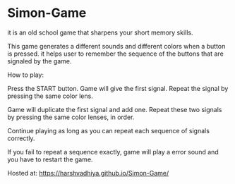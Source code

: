 # Simon-Game

   it is an old school game that sharpens your short memory skills.

   This game generates a different sounds and different colors when a button is pressed. it helps user to remember the sequence of the buttons that are signaled by the      game.

How to play:

  Press the START button. Game will give the first signal. Repeat the signal by pressing the same color lens.

  Game will duplicate the first signal and add one. Repeat these two signals by pressing the same color lenses, in order.

  Continue playing as long as you can repeat each sequence of signals correctly.

  If you fail to repeat a sequence exactly, game will play a error sound and you have to restart the game.
  
  
Hosted at: https://harshvadhiya.github.io/Simon-Game/
